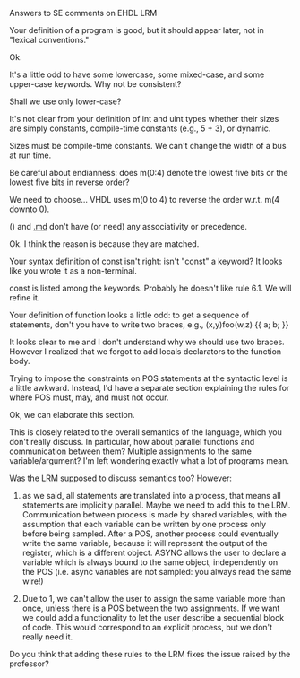 Answers to SE comments on EHDL LRM


Your definition of a program is good, but it should appear later, not
in "lexical conventions."

Ok.

It's a little odd to have some lowercase, some mixed-case, and some
upper-case keywords.  Why not be consistent?

Shall we use only lower-case?


It's not clear from your definition of int and uint types whether
their sizes are simply constants, compile-time constants (e.g., 5 +
3), or dynamic.

Sizes must be compile-time constants. We can't change the width of a bus at run time.


Be careful about endianness: does m(0:4) denote the lowest five bits
or the lowest five bits in reverse order?

We need to choose... VHDL uses m(0 to 4) to reverse the order w.r.t. m(4 downto 0).

() and [.md](.md) don't have (or need) any associativity or precedence.

Ok. I think the reason is because they are matched.

Your syntax definition of const isn't right: isn't "const" a keyword?
It looks like you wrote it as a non-terminal.

const is listed among the keywords. Probably he doesn't like rule 6.1. We will refine it.


Your definition of function looks a little odd: to get a sequence of
statements, don't you have to write two braces, e.g., (x,y)foo(w,z) {{
a; b; }}

It looks clear to me and I don't understand why we should use two braces. However I realized that we forgot to add locals declarators to the function body.

Trying to impose the constraints on POS statements at the syntactic
level is a little awkward.  Instead, I'd have a separate section
explaining the rules for where POS must, may, and must not occur.

Ok, we can elaborate this section.


This is closely related to the overall semantics of the language,
which you don't really discuss.  In particular, how about parallel
functions and communication between them?  Multiple assignments to the
same variable/argument?  I'm left wondering exactly what a lot of
programs mean.

Was the LRM supposed to discuss semantics too? However:
1. as we said, all statements are translated into a process, that means all statements are implicitly parallel. Maybe we need to add this to the LRM. Communication between process is made by shared variables, with the assumption that each variable can be written by one process only before being sampled. After a POS, another process could eventually write the same variable, because it will represent the output of the register, which is a different object. ASYNC allows the user to declare a variable which is always bound to the same object, independently on the POS (i.e. async variables are not sampled: you always read the same wire!)

2. Due to 1, we can't allow the user to assign the same variable more than once, unless there is a POS between the two assignments. If we want we could add a functionality to let the user describe a sequential block of code. This would correspond to an explicit process, but we don't really need it.

Do you think that adding these rules to the LRM fixes the issue raised by the professor?